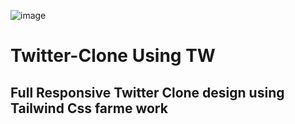
![image](https://mohammednaderalghussin.github.io/Twitter-Clone/)

# Twitter-Clone Using TW
 
 ## Full Responsive Twitter Clone design using Tailwind Css farme work
